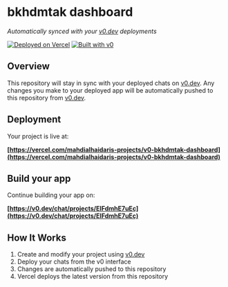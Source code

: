 # bkhdmtak dashboard

*Automatically synced with your [v0.dev](https://v0.dev) deployments*

[![Deployed on Vercel](https://img.shields.io/badge/Deployed%20on-Vercel-black?style=for-the-badge&logo=vercel)](https://vercel.com/mahdialhaidaris-projects/v0-bkhdmtak-dashboard)
[![Built with v0](https://img.shields.io/badge/Built%20with-v0.dev-black?style=for-the-badge)](https://v0.dev/chat/projects/EIFdmhE7uEc)

## Overview

This repository will stay in sync with your deployed chats on [v0.dev](https://v0.dev).
Any changes you make to your deployed app will be automatically pushed to this repository from [v0.dev](https://v0.dev).

## Deployment

Your project is live at:

**[https://vercel.com/mahdialhaidaris-projects/v0-bkhdmtak-dashboard](https://vercel.com/mahdialhaidaris-projects/v0-bkhdmtak-dashboard)**

## Build your app

Continue building your app on:

**[https://v0.dev/chat/projects/EIFdmhE7uEc](https://v0.dev/chat/projects/EIFdmhE7uEc)**

## How It Works

1. Create and modify your project using [v0.dev](https://v0.dev)
2. Deploy your chats from the v0 interface
3. Changes are automatically pushed to this repository
4. Vercel deploys the latest version from this repository